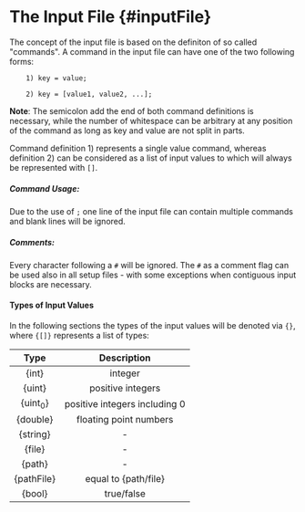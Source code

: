 # The Input File {#inputFile}

The concept of the input file is based on the definiton of so called "commands". A command in the input file can have one of the two following forms:

~~~
    1) key = value;
~~~
~~~
    2) key = [value1, value2, ...];
~~~

**Note**: The semicolon add the end of both command definitions is necessary, while the number of whitespace can be arbitrary at any position of the command as long as key and value are not split in parts.

Command definition 1) represents a single value command, whereas definition 2) can be considered as a list of input values to which will always be represented with `[]`.

##### Command Usage:
Due to the use of `;` one line of the input file can contain multiple commands and blank lines will be ignored.

##### Comments:
Every character following a `#` will be ignored. The `#` as a comment flag can be used also in all setup files - with some exceptions when contiguous input blocks are necessary.

#### Types of Input Values
In the following sections the types of the input values will be denoted via `{}`, where `{[]}` represents a list of types:

<div align="center">

|        Type        |          Description          |
| :----------------: | :---------------------------: |
|       {int}        |            integer            |
|       {uint}       |       positive integers       |
| {uint<sub>0</sub>} | positive integers including 0 |
|      {double}      |    floating point numbers     |
|      {string}      |               -               |
|       {file}       |               -               |
|       {path}       |               -               |
|     {pathFile}     |     equal to {path/file}      |
|       {bool}       |          true/false           |

</div>

